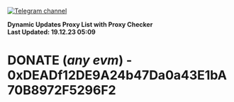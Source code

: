 [![Telegram channel](https://img.shields.io/endpoint?url=https://runkit.io/damiankrawczyk/telegram-badge/branches/master?url=https://t.me/n4z4v0d)](https://t.me/n4z4v0d) 

**Dynamic Updates Proxy List with Proxy Checker**  
**Last Updated: 19.12.23 05:09**

# DONATE (_any evm_) - 0xDEADf12DE9A24b47Da0a43E1bA70B8972F5296F2
